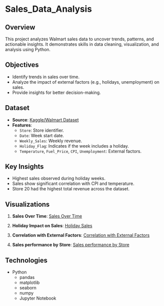 # Sales_Data_Analysis

## Overview
This project analyzes Walmart sales data to uncover trends, patterns, and actionable insights. It demonstrates skills in data cleaning, visualization, and analysis using Python.

## Objectives
- Identify trends in sales over time.
- Analyze the impact of external factors (e.g., holidays, unemployment) on sales.
- Provide insights for better decision-making.

## Dataset
- **Source**: [Kaggle/Walmart Dataset](https://www.kaggle.com/datasets/mikhail1681/walmart-sales)
- **Features**:
  - `Store`: Store identifier.
  - `Date`: Week start date.
  - `Weekly_Sales`: Weekly revenue.
  - `Holiday_Flag`: Indicates if the week includes a holiday.
  - `Temperature`, `Fuel_Price`, `CPI`, `Unemployment`: External factors.

## Key Insights
- Highest sales observed during holiday weeks.
- Sales show significant correlation with CPI and temperature.
- Store 20 had the highest total revenue across the dataset.

## Visualizations
1. **Sales Over Time**:
   [Sales Over Time](plots/sales_over_time.png)

2. **Holiday Impact on Sales**:
   [Holiday Sales](plots/holiday_sales_vs_non_holiday.png)

3. **Correlation with External Factors**:
   [Correlation with External Factors](path_to_image)
   
4. **Sales performance by Store**:
   [Sales performance by Store](plots/total_sales_by_store.png)

## Technologies
- Python
  - pandas
  - matplotlib
  - seaborn
  - numpy
  - Jupyter Notebook

